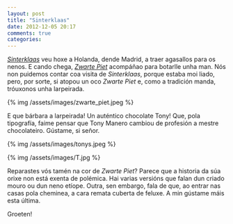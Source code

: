 ```yaml
---
layout: post
title: "Sinterklaas"
date: 2012-12-05 20:17
comments: true
categories: 
---
```


[_Sinterklaas_](http://pt.wikipedia.org/wiki/Festa_de_S%C3%A3o_Nicolau) veu hoxe a Holanda, dende Madrid, a traer agasallos para os nenos. E cando chega, [_Zwarte Piet_](http://en.wikipedia.org/wiki/Zwarte_Piet) acompáñao para botarlle unha man. Nós non puidemos contar coa visita de _Sinterklaas_, porque estaba moi liado, pero, por sorte, si atopou un oco _Zwarte Piet_ e, como a tradición manda, tróuxonos unha larpeirada.

{% img /assets/images/zwarte_piet.jpeg %}

E que bárbara a larpeirada! Un auténtico chocolate Tony! Que, pola tipografía, faime pensar que Tony Manero cambiou de profesión a mestre chocolateiro. Gústame, si señor.

{% img /assets/images/tonys.jpeg %}

{% img /assets/images/T.jpg %}

Reparastes vós tamén na cor de _Zwarte Piet_? Parece que a historia da súa orixe non está exenta de polémica. Hai varias versións que falan dun criado mouro ou dun neno etíope. Outra, sen embargo, fala de que, ao entrar nas casas pola cheminea, a cara remata cuberta de feluxe. A min gústame máis esta última.

Groeten!
